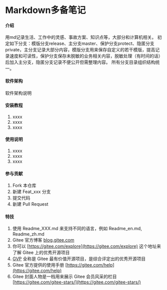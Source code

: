 # Markdown多备笔记

#### 介绍
用md记录生活、工作中的灵感、事故方案、知识点等，大部分和计算机相关。
初定如下分支：模版分支release、主分支master、保护分支protect、隐匿分支private，主分支记录大部分内容，模版分支用来保存自定义的若干模版，提高记录速度和可读性，保护分支保存未脱敏的业务相关内容，脱敏处理（有时间的话）后加入主分支，隐匿分支记录不便公开但需整理内容。
所有分支目录组织结构统一。

#### 软件架构
软件架构说明


#### 安装教程

1.  xxxx
2.  xxxx
3.  xxxx

#### 使用说明

1.  xxxx
2.  xxxx
3.  xxxx

#### 参与贡献

1.  Fork 本仓库
2.  新建 Feat_xxx 分支
3.  提交代码
4.  新建 Pull Request


#### 特技

1.  使用 Readme\_XXX.md 来支持不同的语言，例如 Readme\_en.md, Readme\_zh.md
2.  Gitee 官方博客 [blog.gitee.com](https://blog.gitee.com)
3.  你可以 [https://gitee.com/explore](https://gitee.com/explore) 这个地址来了解 Gitee 上的优秀开源项目
4.  [GVP](https://gitee.com/gvp) 全称是 Gitee 最有价值开源项目，是综合评定出的优秀开源项目
5.  Gitee 官方提供的使用手册 [https://gitee.com/help](https://gitee.com/help)
6.  Gitee 封面人物是一档用来展示 Gitee 会员风采的栏目 [https://gitee.com/gitee-stars/](https://gitee.com/gitee-stars/)
